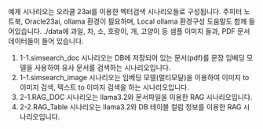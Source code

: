 예제 시나리오는 오라클 23ai를 이용한 벡터검색 시나리오들로 구성됩니다.
주피터 노트북, Oracle23ai, ollama 환경이 필요하며,  Local ollama 환경구성 도움말도 함께 들어있습니다.
./data에 과일, 차, 소, 호랑이, 개, 고양이 등 샘플 이미지 들과, PDF 문서 데이터들이 들어 있습니다.
1. 1-1.simsearch_doc 시나리오는 DB에 저장되어 있는 문서(pdf)를 문장 임베딩 모델을 사용하여 유사 문서를 검색하는 시나리오입니다.
2. 1-1.simsearch_image 시나리오는 임베딩 모델(멀티모달)을 이용하여 이미지 to 이미지 검색, 텍스트 to 이미지 검색을 하는 시나리오입니다.
3. 2-1.RAG_DOC 시나리오는 llama3.2와 문서파일을 이용한 RAG 시나리오입니다.
4. 2-2.RAG_Table 시나리오는 llama3.2와 DB 테이블 컬럼 정보를 이용한 RAG 시나리오입니다.